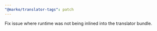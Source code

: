 ```yaml
---
"@marko/translator-tags": patch
---
```


Fix issue where runtime was not being inlined into the translator bundle.
